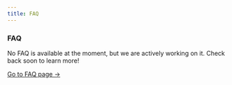 ```yaml
---
title: FAQ
---
```



<div className="card">
  <h3>FAQ</h3>
  <p>No FAQ is available at the moment, but we are actively working on it. Check back soon to learn more!</p>
  <a href="../" className="card-link">Go to FAQ page &rarr;</a>
</div>
